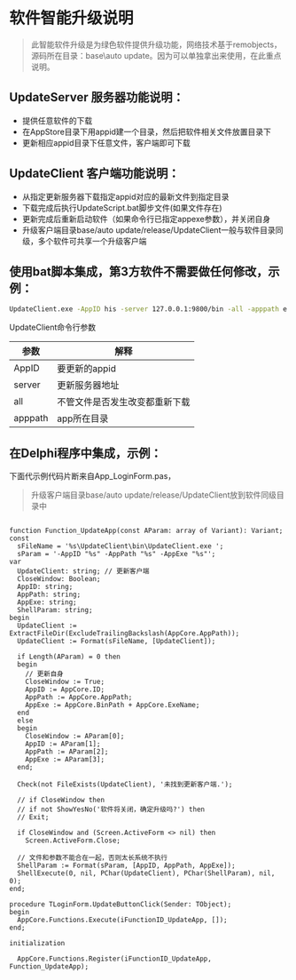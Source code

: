 
# 软件智能升级说明

>此智能软件升级是为绿色软件提供升级功能，网络技术基于remobjects，源码所在目录：base\auto update。因为可以单独拿出来使用，在此重点说明。

## UpdateServer 服务器功能说明：
- 提供任意软件的下载
- 在AppStore目录下用appid建一个目录，然后把软件相关文件放置目录下
- 更新相应appid目录下任意文件，客户端即可下载

## UpdateClient 客户端功能说明：
- 从指定更新服务器下载指定appid对应的最新文件到指定目录
- 下载完成后执行UpdateScript.bat脚步文件(如果文件存在)
- 更新完成后重新启动软件（如果命令行已指定appexe参数），并关闭自身
- 升级客户端目录base/auto update/release/UpdateClient一般与软件目录同级，多个软件可共享一个升级客户端

## 使用bat脚本集成，第3方软件不需要做任何修改，示例：
```bash
UpdateClient.exe -AppID his -server 127.0.0.1:9800/bin -all -apppath e:\test -appexe e:\test\bin\client.exe
```
UpdateClient命令行参数

|  参数 | 解释  |
| ------------ | ------------ |
|AppID|要更新的appid|
|server|更新服务器地址|
|all|不管文件是否发生改变都重新下载|
|apppath| app所在目录|

## 在Delphi程序中集成，示例：
下面代示例代码片断来自App_LoginForm.pas，

>升级客户端目录base/auto update/release/UpdateClient放到软件同级目录中

```delphi

function Function_UpdateApp(const AParam: array of Variant): Variant;
const
  sFileName = '%s\UpdateClient\bin\UpdateClient.exe ';
  sParam = '-AppID "%s" -AppPath "%s" -AppExe "%s"';
var
  UpdateClient: string; // 更新客户端
  CloseWindow: Boolean;
  AppID: string;
  AppPath: string;
  AppExe: string;
  ShellParam: string;
begin
  UpdateClient := ExtractFileDir(ExcludeTrailingBackslash(AppCore.AppPath));
  UpdateClient := Format(sFileName, [UpdateClient]);

  if Length(AParam) = 0 then
  begin
    // 更新自身
    CloseWindow := True;
    AppID := AppCore.ID;
    AppPath := AppCore.AppPath;
    AppExe := AppCore.BinPath + AppCore.ExeName;
  end
  else
  begin
    CloseWindow := AParam[0];
    AppID := AParam[1];
    AppPath := AParam[2];
    AppExe := AParam[3];
  end;

  Check(not FileExists(UpdateClient), '未找到更新客户端.');

  // if CloseWindow then
  // if not ShowYesNo('软件将关闭，确定升级吗?') then
  // Exit;

  if CloseWindow and (Screen.ActiveForm <> nil) then
    Screen.ActiveForm.Close;

  // 文件和参数不能合在一起，否则太长系统不执行
  ShellParam := Format(sParam, [AppID, AppPath, AppExe]);
  ShellExecute(0, nil, PChar(UpdateClient), PChar(ShellParam), nil, 0);
end;

procedure TLoginForm.UpdateButtonClick(Sender: TObject);
begin
  AppCore.Functions.Execute(iFunctionID_UpdateApp, []);
end;

initialization

  AppCore.Functions.Register(iFunctionID_UpdateApp, Function_UpdateApp);


```

